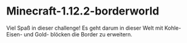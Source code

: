 # Minecraft-1.12.2-borderworld
Viel Spaß in dieser challenge! Es geht darum in dieser Welt mit Kohle- Eisen- und Gold- blöcken
die Border zu erweitern.
